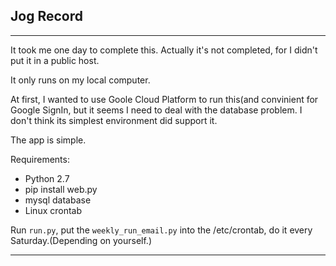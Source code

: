 ## Jog Record

***
It took me one day to complete this. Actually it's not completed, for I didn't put it in a public host.

It only runs on my local computer.

At first, I wanted to use Goole Cloud Platform to run this(and convinient for Google SignIn, but it seems I need to deal with the database problem.
I don't think its simplest environment did support it.

The app is simple.

Requirements:
- Python 2.7
- pip install web.py
- mysql database
- Linux crontab

Run `run.py`, put the `weekly_run_email.py` into the /etc/crontab, do it every Saturday.(Depending on yourself.)

***
